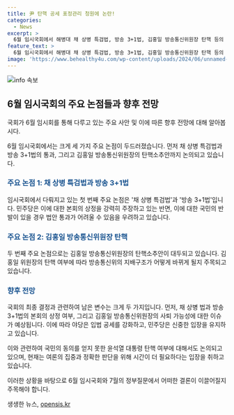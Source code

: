 ```yaml
---
title: 尹 탄핵 공세 표정관리 청원에 논란!
categories:
  - News
excerpt: >
  6월 임시국회에서 해병대 채 상병 특검법, 방송 3+1법, 김홍일 방송통신위원장 탄핵 등의 입법을 명분으로 7월 2~4일 대정부질문으로 공세를 강화하고 있는 야5당. 특히 민주당은 윤석열 대통령 탄핵 추진에는 시기상조라는 입장을 내세우고 있다. 김홍일 방송통신위원장 탄핵안을 통과시키기 위해 국회 국민동의청원까지 활용하고 있으며, 탄핵안의 진행과 김홍일 방송통신위원장의 사퇴 가능성 등의 변수도 예상되고 있다. 민주당은 여론의 무르익음을 기다렸다가 적절한 시기에 대응할 것으로 보인다.
feature_text: >
  6월 임시국회에서 해병대 채 상병 특검법, 방송 3+1법, 김홍일 방송통신위원장 탄핵 등의 입법을 명분으로 7월 2~4일 대정부질문으로 공세를 강화하고 있는 야5당. 특히 민주당은 윤석열 대통령 탄핵 추진에는 시기상조라는 입장을 내세우고 있다. 김홍일 방송통신위원장 탄핵안을 통과시키기 위해 국회 국민동의청원까지 활용하고 있으며, 탄핵안의 진행과 김홍일 방송통신위원장의 사퇴 가능성 등의 변수도 예상되고 있다. 민주당은 여론의 무르익음을 기다렸다가 적절한 시기에 대응할 것으로 보인다.
image: 'https://www.behealthy4u.com/wp-content/uploads/2024/06/unnamed-file.png'
---
```


<p><img src="https://www.behealthy4u.com/wp-content/uploads/2024/06/unnamed-file.png" alt="info 속보" /></p>

<h2 data-ke-size="size26">6월 임시국회의 주요 논점들과 향후 전망</h2>

<p>국회가 6월 임시회를 통해 다루고 있는 주요 사안 및 이에 따른 향후 전망에 대해 알아봅시다.</p>

<p data-ke-size="size16">6월 임시국회에서는 크게 세 가지 주요 논점이 두드러졌습니다. 먼저 채 상병 특검법과 방송 3+1법의 통과, 그리고 김홍일 방송통신위원장의 탄핵소추안까지 논의되고 있습니다.</p>

<h3><b><span style="color: #1a5490;">주요 논점 1: 채 상병 특검법과 방송 3+1법</span></b></h3>

<p>임시국회에서 다뤄지고 있는 첫 번째 주요 논점은 '채 상병 특검법'과 '방송 3+1법'입니다. 민주당은 이에 대한 본회의 상정을 강력히 주장하고 있는 반면, 이에 대한 국민의 반발이 있을 경우 법안 통과가 어려울 수 있음을 우려하고 있습니다.</p>

<h3><b><span style="color: #1a5490;">주요 논점 2: 김홍일 방송통신위원장 탄핵</span></b></h3>

<p>두 번째 주요 논점으로는 김홍일 방송통신위원장의 탄핵소추안이 대두되고 있습니다. 김홍일 위원장의 탄핵 여부에 따라 방송통신위의 지배구조가 어떻게 바뀌게 될지 주목되고 있습니다.</p>

<h3><b><span style="color: #1a5490;">향후 전망</span></b></h3>

<p>국회의 최종 결정과 관련하여 남은 변수는 크게 두 가지입니다. 먼저, 채 상병 법과 방송 3+1법의 본회의 상정 여부, 그리고 김홍일 방송통신위원장의 사퇴 가능성에 대한 이슈가 예상됩니다. 이에 따라 야당은 입법 공세를 강화하고, 민주당은 신중한 입장을 유지하고 있습니다.</p>

<p>이와 관련하여 국민의 동의를 얻지 못한 윤석열 대통령 탄핵 여부에 대해서도 논의되고 있으며, 현재는 여론의 집중과 정확한 판단을 위해 시간이 더 필요하다는 입장을 취하고 있습니다.</p>

<p>이러한 상황을 바탕으로 6월 임시국회와 7월의 정부질문에서 어떠한 결론이 이끌어질지 주목해야 합니다.</p>
생생한 뉴스, <a href="https://opensis.kr" rel="dofollow">opensis.kr</a>


